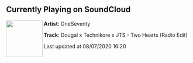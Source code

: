 ## Currently Playing on SoundCloud

[<img align="left" width="100" src="https://i1.sndcdn.com/artworks-0trdrDqAyCKSSA1D-xzOPrA-t50x50.jpg">](https://soundcloud.com/oneseventy/dougal-x-technikore-x-jts-two-hearts-radio-edit)

**Artist**: OneSeventy 

**Track**: Dougal x Technikore x JTS - Two Hearts (Radio Edit)

Last updated at 08/07/2020 16:20
